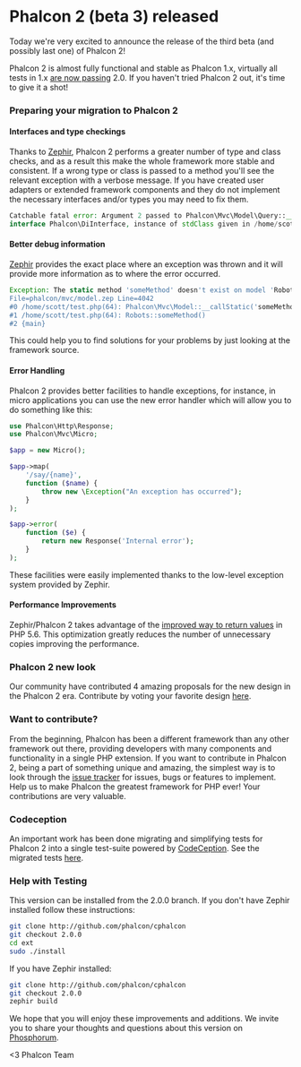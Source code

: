 Phalcon 2 (beta 3) released
===========================

Today we're very excited to announce the release of the third beta (and 
possibly last one) of Phalcon 2!

Phalcon 2 is almost fully functional and stable as Phalcon 1.x, virtually all 
tests in 1.x 
[are now passing](https://travis-ci.org/phalcon/cphalcon/builds/38007986) 2.0. 
If you haven't tried Phalcon 2 out, it's time to give it a shot!

### Preparing your migration to Phalcon 2

#### Interfaces and type checkings

Thanks to [Zephir](http://www.zephir-lang.org), Phalcon 2 performs a greater 
number of type and class checks, and as a result this make the whole framework 
more stable and consistent. If a wrong type or class is passed to a method 
you'll see the relevant exception with a verbose message. If you have created 
user adapters or extended framework components and they do not implement the 
necessary interfaces and/or types you may need to fix them.

```php
Catchable fatal error: Argument 2 passed to Phalcon\Mvc\Model\Query::__construct() must implement 
interface Phalcon\DiInterface, instance of stdClass given in /home/scott/test.php on line 17
```

#### Better debug information

[Zephir](http://zephir-lang.com/) provides the exact place where an exception 
was thrown and it will provide more information as to where the error occurred.

```php
Exception: The static method 'someMethod' doesn't exist on model 'Robots'
File=phalcon/mvc/model.zep Line=4042
#0 /home/scott/test.php(64): Phalcon\Mvc\Model::__callStatic('someMethod', Array)
#1 /home/scott/test.php(64): Robots::someMethod()
#2 {main}
```

This could help you to find solutions for your problems by just looking at the 
framework source.

#### Error Handling

Phalcon 2 provides better facilities to handle exceptions, for instance, in 
micro applications you can use the new error handler which will allow you to do 
something like this:

```php
use Phalcon\Http\Response;
use Phalcon\Mvc\Micro;

$app = new Micro();

$app->map(
    '/say/{name}',
    function ($name) {
        throw new \Exception("An exception has occurred");
    }
);

$app->error(
    function ($e) {
        return new Response('Internal error');      
    }
);
```

These facilities were easily implemented thanks to the low-level exception 
system provided by Zephir.

#### Performance Improvements

Zephir/Phalcon 2 takes advantage of the 
[improved way to return values](http://lxr.php.net/xref/PHP_5_6/UPGRADING.INTERNALS#56) 
in PHP 5.6. This optimization greatly reduces the number of unnecessary copies
improving the performance.

### Phalcon 2 new look

Our community have contributed 4 amazing proposals for the new design in the 
Phalcon 2 era. Contribute by voting your favorite design
[here](http://survey.phalconphp.com).

### Want to contribute?

From the beginning, Phalcon has been a different framework than any other 
framework out there, providing developers with many components and functionality 
in a single PHP extension. If you want to contribute in Phalcon 2, being a 
part of something unique and amazing, the simplest way is to look through the 
[issue tracker](https://github.com/phalcon/cphalcon) for issues, bugs or 
features to implement. Help us to make Phalcon the greatest framework for PHP 
ever! Your contributions are very valuable.

### Codeception

An important work has been done migrating and simplifying tests for Phalcon 2 
into a single test-suite powered by [CodeCeption](http://codeception.com/). 
See the migrated tests [here](https://github.com/phalcon/cphalcon/tree/2.0.0/tests).

### Help with Testing

This version can be installed from the 2.0.0 branch. If you don't have Zephir 
installed follow these instructions:

```sh
git clone http://github.com/phalcon/cphalcon
git checkout 2.0.0
cd ext
sudo ./install
```

If you have Zephir installed:

```sh
git clone http://github.com/phalcon/cphalcon
git checkout 2.0.0
zephir build
```

We hope that you will enjoy these improvements and additions. We invite you to 
share your thoughts and questions about this version on 
[Phosphorum](http://forum.phalconphp.com/).


<3 Phalcon Team
